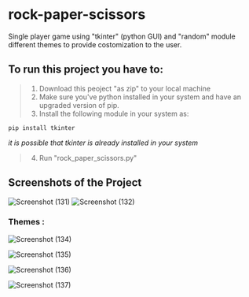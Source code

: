 # rock-paper-scissors
Single player game using "tkinter" (python GUI) and "random" module different themes to provide costomization to the user.

## To run this project you have to:
> 1. Download this peoject "as zip" to your local machine
> 2. Make sure you've python installed in your system and have an upgraded version of pip.
> 3. Install the following module in your system as:
```
pip install tkinter
```
*it is possible that tkinter is already installed in your system*
> 4. Run "rock_paper_scissors.py"

## Screenshots of the Project

![Screenshot (131)](https://user-images.githubusercontent.com/61161878/84369884-27208000-abf5-11ea-873d-a5a989919059.png)
![Screenshot (132)](https://user-images.githubusercontent.com/61161878/84369915-2f78bb00-abf5-11ea-9dd3-aeb7fed38dd8.png)

### Themes :

![Screenshot (134)](https://user-images.githubusercontent.com/61161878/84370088-664ed100-abf5-11ea-86c2-023f2b3cc992.png)

![Screenshot (135)](https://user-images.githubusercontent.com/61161878/84370099-69e25800-abf5-11ea-8c96-9de58e6aacfe.png)

![Screenshot (136)](https://user-images.githubusercontent.com/61161878/84370109-6cdd4880-abf5-11ea-9529-e764f020ffcd.png)

![Screenshot (137)](https://user-images.githubusercontent.com/61161878/84370114-6ea70c00-abf5-11ea-9d8f-805f30e60502.png)

